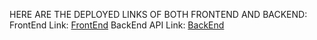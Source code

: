 HERE ARE THE DEPLOYED LINKS OF BOTH FRONTEND AND BACKEND:
FrontEnd Link: [FrontEnd](https://bajaj-45nb.onrender.com/)
BackEnd API Link: [BackEnd](https://back-i9pr.onrender.com/)
